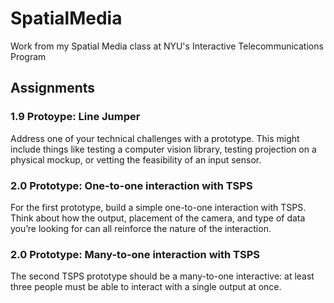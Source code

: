SpatialMedia
============

Work from my Spatial Media class at NYU's Interactive Telecommunications Program

## Assignments
### 1.9 Protoype: Line Jumper
Address one of your technical challenges with a prototype. This might include things like testing a computer vision library, testing projection on a physical mockup, or vetting the feasibility of an input sensor.
### 2.0 Prototype: One-to-one interaction with TSPS
For the first prototype, build a simple one-to-one interaction with TSPS. Think about how the output, placement of the camera, and type of data you’re looking for can all reinforce the nature of the interaction.
### 2.0 Prototype: Many-to-one interaction with TSPS
The second TSPS prototype should be a many-to-one interactive: at least three people must be able to interact with a single output at once.
